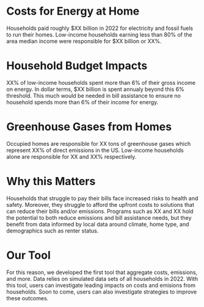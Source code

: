 # Costs for Energy at Home
Households paid roughly \$XX billion in 2022 for electricity and fossil fuels to run their homes. Low-income households earning less than 80\% of the area median income were responsible for \$XX billion or XX\%.

# Household Budget Impacts 
XX\% of low-income households spent more than 6% of their gross income on energy. In dollar terms, $XX billion is spent annualy beyond this 6% threshold. This much would be needed in bill assistance to ensure no household spends more than 6% of their income for energy. 

# Greenhouse Gases from Homes
Occupied homes are responsible for XX tons of greenhouse gases which represent XX% of direct emissions in the US. Low-income households alone are responsible for XX and XX% respectively.

# Why this Matters
Households that struggle to pay their bills face increased risks to health and safety. Moreover, they struggle to afford the upfront costs to solutions that can reduce their bills and/or emissions. Programs such as XX and XX hold the potential to both reduce emissions and bill assistance needs, but they benefit from data informed by local data around climate, home type, and demographics such as renter status.

# Our Tool
For this reason, we developed the first tool that aggregate costs, emissions, and more. Data relies on simulated data sets of all households in 2022. With this tool, users can investigate leading impacts on costs and emisions from households. Soon to come, users can also investigate strategies to improve these outcomes.
